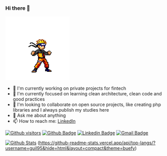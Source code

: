### Hi there 👋

<img src="https://github.com/guil95/guil95/blob/master/naruto.gif">

- 🔭 I'm currently working on private projects for fintech 
- 🌱 I'm currently focused on learning clean architecture, clean code and good practices
- 👯 I'm looking to collaborate on open source projects, like creating php libraries and I always publish my studies here
- 💬 Ask me about anything
- 📫 How to reach me: [LinkedIn](https://www.linkedin.com/in/guilhermehrodrigues/)

[![Github visitors](https://visitor-badge.glitch.me/badge?page_id=guil95.visitor-badge)](https://github.com/guil95)
[![Github Badge](https://img.shields.io/badge/-Github-000?style=flat-square&logo=Github&logoColor=white&link=https://github.com/guil95)](https://github.com/guil95)
[![Linkedin Badge](https://img.shields.io/badge/-LinkedIn-blue?style=flat-square&logo=Linkedin&logoColor=white&link=https://www.linkedin.com/in/guilhermehrodrigues/)](https://www.linkedin.com/in/guilhermehrodrigues)
[![Gmail Badge](https://img.shields.io/badge/-Gmail-c14438?style=flat-square&logo=Gmail&logoColor=white&link=mailto:guilhermerodriguestb@gmail.com)](mailto:guilhermerodriguestb@gmail.com)

[![Github Stats](https://github-readme-stats.vercel.app/api?username=guil95&hide=[%22issues%22,%22prs%22,%22contribs%22]&show_icons=true&theme=default)](https://github.com/guil95)
(https://github-readme-stats.vercel.app/api/top-langs/?username=guil95&hide=html&layout=compact&theme=buefy)
